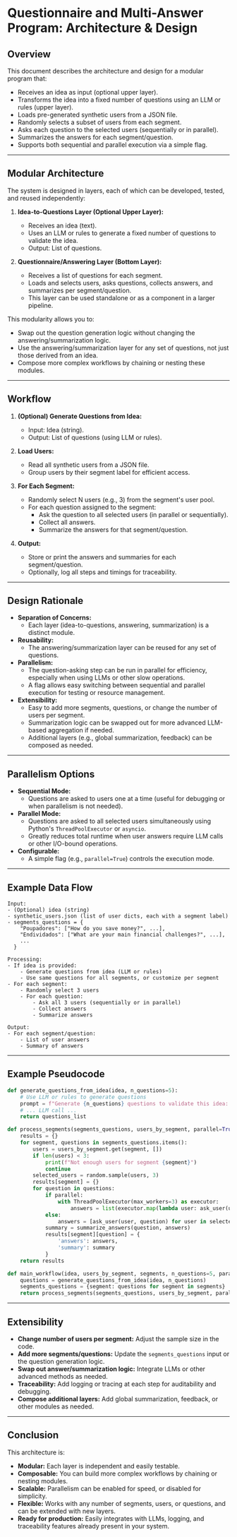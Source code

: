 # Questionnaire and Multi-Answer Program: Architecture & Design

## Overview

This document describes the architecture and design for a modular program that:
- Receives an idea as input (optional upper layer).
- Transforms the idea into a fixed number of questions using an LLM or rules (upper layer).
- Loads pre-generated synthetic users from a JSON file.
- Randomly selects a subset of users from each segment.
- Asks each question to the selected users (sequentially or in parallel).
- Summarizes the answers for each segment/question.
- Supports both sequential and parallel execution via a simple flag.

---

## Modular Architecture

The system is designed in layers, each of which can be developed, tested, and reused independently:

1. **Idea-to-Questions Layer (Optional Upper Layer):**
    - Receives an idea (text).
    - Uses an LLM or rules to generate a fixed number of questions to validate the idea.
    - Output: List of questions.

2. **Questionnaire/Answering Layer (Bottom Layer):**
    - Receives a list of questions for each segment.
    - Loads and selects users, asks questions, collects answers, and summarizes per segment/question.
    - This layer can be used standalone or as a component in a larger pipeline.

This modularity allows you to:
- Swap out the question generation logic without changing the answering/summarization logic.
- Use the answering/summarization layer for any set of questions, not just those derived from an idea.
- Compose more complex workflows by chaining or nesting these modules.

---

## Workflow

1. **(Optional) Generate Questions from Idea:**
    - Input: Idea (string).
    - Output: List of questions (using LLM or rules).

2. **Load Users:**
    - Read all synthetic users from a JSON file.
    - Group users by their segment label for efficient access.

3. **For Each Segment:**
    - Randomly select N users (e.g., 3) from the segment's user pool.
    - For each question assigned to the segment:
        - Ask the question to all selected users (in parallel or sequentially).
        - Collect all answers.
        - Summarize the answers for that segment/question.

4. **Output:**
    - Store or print the answers and summaries for each segment/question.
    - Optionally, log all steps and timings for traceability.

---

## Design Rationale

- **Separation of Concerns:**
    - Each layer (idea-to-questions, answering, summarization) is a distinct module.
- **Reusability:**
    - The answering/summarization layer can be reused for any set of questions.
- **Parallelism:**
    - The question-asking step can be run in parallel for efficiency, especially when using LLMs or other slow operations.
    - A flag allows easy switching between sequential and parallel execution for testing or resource management.
- **Extensibility:**
    - Easy to add more segments, questions, or change the number of users per segment.
    - Summarization logic can be swapped out for more advanced LLM-based aggregation if needed.
    - Additional layers (e.g., global summarization, feedback) can be composed as needed.

---

## Parallelism Options

- **Sequential Mode:**
    - Questions are asked to users one at a time (useful for debugging or when parallelism is not needed).
- **Parallel Mode:**
    - Questions are asked to all selected users simultaneously using Python's `ThreadPoolExecutor` or `asyncio`.
    - Greatly reduces total runtime when user answers require LLM calls or other I/O-bound operations.
- **Configurable:**
    - A simple flag (e.g., `parallel=True`) controls the execution mode.

---

## Example Data Flow

```
Input:
- (Optional) idea (string)
- synthetic_users.json (list of user dicts, each with a segment label)
- segments_questions = {
    "Poupadores": ["How do you save money?", ...],
    "Endividados": ["What are your main financial challenges?", ...],
    ...
  }

Processing:
- If idea is provided:
    - Generate questions from idea (LLM or rules)
    - Use same questions for all segments, or customize per segment
- For each segment:
    - Randomly select 3 users
    - For each question:
        - Ask all 3 users (sequentially or in parallel)
        - Collect answers
        - Summarize answers

Output:
- For each segment/question:
    - List of user answers
    - Summary of answers
```

---

## Example Pseudocode

```python
def generate_questions_from_idea(idea, n_questions=5):
    # Use LLM or rules to generate questions
    prompt = f"Generate {n_questions} questions to validate this idea: {idea}"
    # ... LLM call ...
    return questions_list

def process_segments(segments_questions, users_by_segment, parallel=True):
    results = {}
    for segment, questions in segments_questions.items():
        users = users_by_segment.get(segment, [])
        if len(users) < 3:
            print(f"Not enough users for segment {segment}")
            continue
        selected_users = random.sample(users, 3)
        results[segment] = {}
        for question in questions:
            if parallel:
                with ThreadPoolExecutor(max_workers=3) as executor:
                    answers = list(executor.map(lambda user: ask_user(user, question), selected_users))
            else:
                answers = [ask_user(user, question) for user in selected_users]
            summary = summarize_answers(question, answers)
            results[segment][question] = {
                'answers': answers,
                'summary': summary
            }
    return results

def main_workflow(idea, users_by_segment, segments, n_questions=5, parallel=True):
    questions = generate_questions_from_idea(idea, n_questions)
    segments_questions = {segment: questions for segment in segments}
    return process_segments(segments_questions, users_by_segment, parallel=parallel)
```

---

## Extensibility

- **Change number of users per segment:** Adjust the sample size in the code.
- **Add more segments/questions:** Update the `segments_questions` input or the question generation logic.
- **Swap out answer/summarization logic:** Integrate LLMs or other advanced methods as needed.
- **Traceability:** Add logging or tracing at each step for auditability and debugging.
- **Compose additional layers:** Add global summarization, feedback, or other modules as needed.

---

## Conclusion

This architecture is:
- **Modular:** Each layer is independent and easily testable.
- **Composable:** You can build more complex workflows by chaining or nesting modules.
- **Scalable:** Parallelism can be enabled for speed, or disabled for simplicity.
- **Flexible:** Works with any number of segments, users, or questions, and can be extended with new layers.
- **Ready for production:** Easily integrates with LLMs, logging, and traceability features already present in your system. 